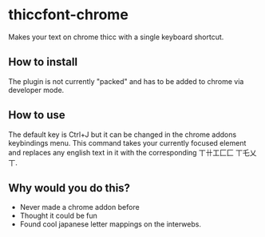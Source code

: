 # thiccfont-chrome
Makes your text on chrome thicc with a single keyboard shortcut. 

## How to install
The plugin is not currently "packed" and has to be added to chrome via developer mode.

## How to use
The default key is Ctrl+J but it can be changed in the chrome addons keybindings menu. This command takes your currently focused element and replaces any english text in it with the corresponding 丅卄工匚匚 丅乇乂丅.

## Why would you do this?
* Never made a chrome addon before
* Thought it could be fun
* Found cool japanese letter mappings on the interwebs.
